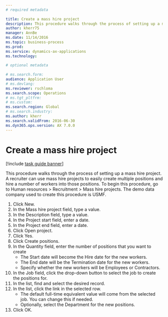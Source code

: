```yaml
--- 
# required metadata 
 
title: Create a mass hire project
description: This procedure walks through the process of setting up a mass hire project. 
author: kherr75
manager: AnnBe 
ms.date: 11/14/2016
ms.topic: business-process 
ms.prod:  
ms.service: dynamics-ax-applications 
ms.technology:  
 
# optional metadata 
 
# ms.search.form:   
audience: Application User 
# ms.devlang:  
ms.reviewer: rschloma
ms.search.scope: Operations 
# ms.tgt_pltfrm:  
# ms.custom:  
ms.search.region: Global
# ms.search.industry: 
ms.author: kherr
ms.search.validFrom: 2016-06-30 
ms.dyn365.ops.version: AX 7.0.0 
---
```

# Create a mass hire project

[!include [task guide banner](../../includes/task-guide-banner.md)]

This procedure walks through the process of setting up a mass hire project. A recruiter can use mass hire projects to easily create multiple positions and hire a number of workers into those positions. To begin this procedure, go to Human resources > Recruitment > Mass hire projects. The demo data company used to create this procedure is USMF.

1. Click New.
2. In the Mass hire project field, type a value.
3. In the Description field, type a value.
4. In the Project start field, enter a date.
5. In the Project end field, enter a date.
6. Click Open project.
7. Click Yes.
8. Click Create positions.
9. In the Quantity field, enter the number of positions that you want to create
    * The Start date will become the Hire date for the new workers.  
    * The End date will be the Termination date for the new workers.  
    * Specify whether the new workers will be Employees or Contractors.  
10. In the Job field, click the drop-down button to select the job to create the positions for.
11. In the list, find and select the desired record.
12. In the list, click the link in the selected row.
    * The default full-time equivalent value will come from the selected job. You can change this if needed.  
    * Optionally, select the Department for the new positions.  
13. Click OK.

